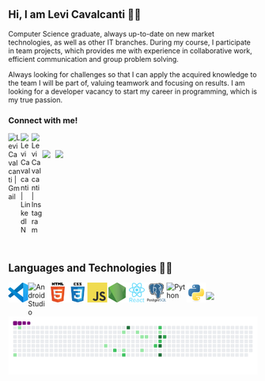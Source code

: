 ## Hi, I am Levi Cavalcanti 🙋‍♂️
<p>Computer Science graduate, always up-to-date on new market technologies, as well as other IT branches. During my course, I participate in team projects, which provides me with experience in collaborative work, efficient communication and group problem solving.

Always looking for challenges so that I can apply the acquired knowledge to the team I will be part of, valuing teamwork and focusing on results. I am looking for a developer vacancy to start my career in programming, which is my true passion.</p>

### Connect with me!
<a href="mailto:levsouza2015@gmail.com">
  <img align="left" alt="Levi Cavalcanti | Gmail" width="25px" src="https://upload.wikimedia.org/wikipedia/commons/7/7e/Gmail_icon_%282020%29.svg" />
</a>
<a href="https://www.linkedin.com/in/levi-cavalcanti-b8b571230/">
  <img align="left" alt="Levi Cavalcanti | LinkedIN" width="22px" src="https://upload.wikimedia.org/wikipedia/commons/8/81/LinkedIn_icon.svg" />
</a>
<a href="https://www.instagram.com/levis.oi?igsh=MWgxNzN6cTJsbWxkdQ==">
  <img align="left" alt="Levi Cavalcanti | Instagram" width="22px" src="https://upload.wikimedia.org/wikipedia/commons/9/96/Instagram.svg" />
</a><br><br>

<div style="display: flex; align-items: center;">
  <img src="https://github-readme-stats.vercel.app/api?username=Levi-de-Souza-Cavalcanti-Dev&show_icons=true&theme=dracula" style="height: 195px;" />
  <img src="https://github-readme-stats.vercel.app/api/top-langs/?username=Levi-de-Souza-Cavalcanti-Dev&layout=compact" style="height: 195px; margin-left: 10px;" />
</div>

## Languages and Technologies 👨‍💻
<!-- Editors -->
[<img align="left" alt="Visual Studio Code" width="40px" src="https://raw.githubusercontent.com/github/explore/80688e429a7d4ef2fca1e82350fe8e3517d3494d/topics/visual-studio-code/visual-studio-code.png" />][vscode]
[<img align="left" alt="Android Studio" width="40px" src="https://developer.android.com/static/studio/images/new-studio-logo-1_2880.png" />][studio]


[<img align="left" alt="HTML5" width="40px" src="https://raw.githubusercontent.com/github/explore/80688e429a7d4ef2fca1e82350fe8e3517d3494d/topics/html/html.png" />][html]
[<img align="left" alt="CSS3" width="40px" src="https://raw.githubusercontent.com/github/explore/80688e429a7d4ef2fca1e82350fe8e3517d3494d/topics/css/css.png" />][css]
[<img align="left" alt="JavaScript" width="40px" src="https://raw.githubusercontent.com/github/explore/80688e429a7d4ef2fca1e82350fe8e3517d3494d/topics/javascript/javascript.png" />][js]
[<img align="left" alt="Node.js" width="40px" src="https://raw.githubusercontent.com/github/explore/80688e429a7d4ef2fca1e82350fe8e3517d3494d/topics/nodejs/nodejs.png" />][node]
[<img align="left" alt="react" width="40px" src="https://raw.githubusercontent.com/devicons/devicon/master/icons/react/react-original-wordmark.svg" />][react]
[<img align="left" alt="Python" width="40px" src="https://raw.githubusercontent.com/devicons/devicon/master/icons/postgresql/postgresql-original-wordmark.svg" />][postgresql]
[<img align="left" alt="Python" width="40px" src="https://www.vectorlogo.zone/logos/git-scm/git-scm-icon.svg" />][git]
[<img align="left" alt="Python" width="40px" src="https://raw.githubusercontent.com/devicons/devicon/master/icons/python/python-original.svg" />][python]


<!-- Vertical Spacer -->
<br>
<a href="https://github.com/lohhans/github-readme-stats">
  <img onclick="https://github.com/lohhans/" align="center" src="http://www.thejewelleryeditor.com/media/images_thumbnails/filer_public_thumbnails/old/16294/spacer.gif__1536x0_q75_crop-scale_subsampling-2_upscale-false.png" width="15" />
</a>

<!-- Vertical Spacer -->
<p></p>

[vscode]: https://code.visualstudio.com/
[html]: https://www.w3.org/html/
[css]: https://www.w3schools.com/css/
[android]: https://developer.android.com
[flutter]: https://flutter.dev
[dart]: https://dart.dev/
[python]: https://www.python.org
[node]: https://nodejs.org
[react]: https://react.dev/
[js]: https://developer.mozilla.org/en-US/docs/Web/JavaScript
[figma]: https://www.figma.com/
[firebase]: https://firebase.google.com/
[mongodb]: https://www.mongodb.com/
[sqlite]: https://www.sqlite.org/
[postgresql]: https://www.postgresql.org
[linux]: https://linuxmint.com/
[git]: https://git-scm.com/
[studio]: https://developer.android.com/studio


![snake gif](https://github.com/Levi-de-Souza-Cavalcanti-Dev/Levi-de-Souza-Cavalcanti-Dev/blob/output/github-contribution-grid-snake.gif)
